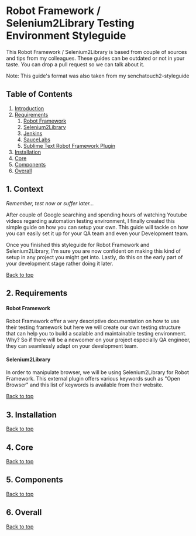 # Robot Framework / Selenium2Library Testing Environment Styleguide

This Robot Framework / Selenium2Library is based from couple of sources and tips from my colleagues. These guides can be outdated or not in your taste. You can drop a pull request so we can talk about it.

Note: This guide's format was also taken from my senchatouch2-styleguide

## Table of Contents

1. [Introduction](#1-context)
2. [Requirements](#2-requirements)
    1. [Robot Framework](#robot-framework)
    2. [Selenium2Library](#selenium2library)
    3. [Jenkins](#jenkins)
    4. [SauceLabs](#saucelabs)
    5. [Sublime Text Robot Framework Plugin](#st-plugin)
3. [Installation](#3-installation)
4. [Core](#4-core)
5. [Components](#5-components)
6. [Overall](#6-overall)

## 1. Context

*Remember, test now or suffer later...*

After couple of Google searching and spending hours of watching Youtube videos regarding automation testing environment, I finally created this simple guide on how you can setup your own. This guide will tackle on how you can easily set it up for your QA team and even your Development team.

Once you finished this styleguide for Robot Framework and Selenium2Library, I'm sure you are now confident on making this kind of setup in any project you might get into. Lastly, do this on the early part of your development stage rather doing it later.



[Back to top](#table-of-contents)


## 2. Requirements

#### Robot Framework
Robot Framework offer a very descriptive documentation on how to use their testing framework but here we will create our own testing structure that can help you to build a scalable and maintainable testing environment. Why? So if there will be a newcomer on your project especially QA engineer, they can seamlessly adapt on your development team.

#### Selenium2Library
In order to manipulate browser, we will be using Selenium2Library for Robot Framework. This external plugin offers various keywords such as "Open Browser" and this list of keywords is available from their website.


[Back to top](#table-of-contents)

## 3. Installation

[Back to top](#table-of-contents)


## 4. Core

[Back to top](#table-of-contents)


## 5. Components

[Back to top](#table-of-contents)


## 6. Overall

[Back to top](#table-of-contents)